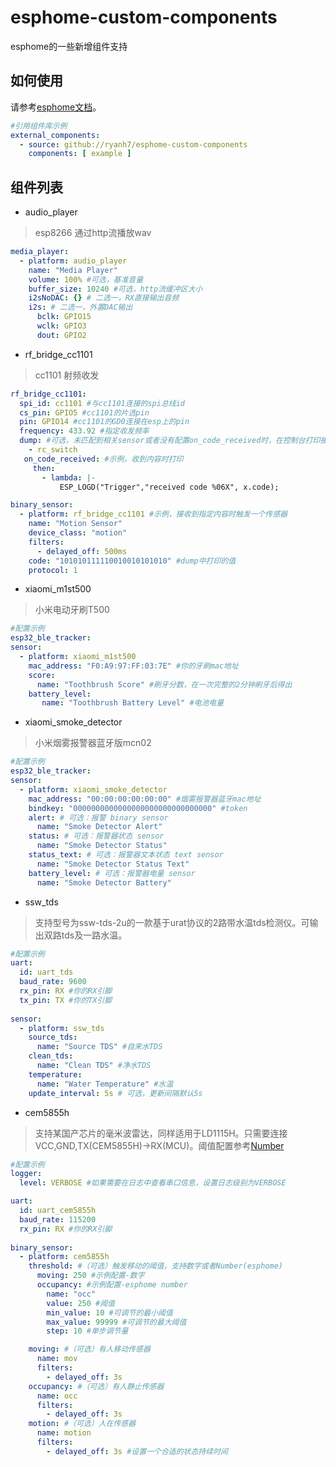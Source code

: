 # esphome-custom-components
esphome的一些新增组件支持
## 如何使用
请参考[esphome文档](https://www.esphome.io/components/external_components.html)。
```yaml
#引用组件库示例
external_components:
  - source: github://ryanh7/esphome-custom-components
    components: [ example ]
```

## 组件列表
* audio_player
> esp8266 通过http流播放wav
```yaml
media_player:
  - platform: audio_player
    name: "Media Player"
    volume: 100% #可选，基准音量
    buffer_size: 10240 #可选，http流缓冲区大小
    i2sNoDAC: {} # 二选一，RX直接输出音频
    i2s: # 二选一，外置DAC输出
      bclk: GPIO15
      wclk: GPIO3
      dout: GPIO2
```
* rf_bridge_cc1101
> cc1101 射频收发
```yaml
rf_bridge_cc1101:
  spi_id: cc1101 #与cc1101连接的spi总线id
  cs_pin: GPIO5 #cc1101的片选pin
  pin: GPIO14 #cc1101的GD0连接在esp上的pin
  frequency: 433.92 #指定收发频率
  dump: #可选，未匹配到相关sensor或者没有配置on_code_received时，在控制台打印接收到的内容
    - rc_switch
   on_code_received: #示例，收到内容时打印
     then:
       - lambda: |-
           ESP_LOGD("Trigger","received code %06X", x.code);

binary_sensor: 
  - platform: rf_bridge_cc1101 #示例，接收到指定内容时触发一个传感器
    name: "Motion Sensor"
    device_class: "motion"
    filters:
      - delayed_off: 500ms
    code: "101010111110010010101010" #dump中打印的值
    protocol: 1
```
* xiaomi_m1st500
> 小米电动牙刷T500
```yaml
#配置示例
esp32_ble_tracker:
sensor:
  - platform: xiaomi_m1st500
    mac_address: "F0:A9:97:FF:03:7E" #你的牙刷mac地址
    score:
      name: "Toothbrush Score" #刷牙分数，在一次完整的2分钟刷牙后得出
    battery_level:
       name: "Toothbrush Battery Level" #电池电量
```
* xiaomi_smoke_detector
> 小米烟雾报警器蓝牙版mcn02
```yaml
#配置示例
esp32_ble_tracker:
sensor:
  - platform: xiaomi_smoke_detector
    mac_address: "00:00:00:00:00:00" #烟雾报警器蓝牙mac地址
    bindkey: "0000000000000000000000000000000" #token
    alert: # 可选：报警 binary sensor
      name: "Smoke Detector Alert" 
    status: # 可选：报警器状态 sensor
      name: "Smoke Detector Status"
    status_text: # 可选：报警器文本状态 text sensor
      name: "Smoke Detector Status Text"
    battery_level: # 可选：报警器电量 sensor
      name: "Smoke Detector Battery"
```
* ssw_tds
> 支持型号为ssw-tds-2u的一款基于urat协议的2路带水温tds检测仪。可输出双路tds及一路水温。
```yaml
#配置示例
uart:
  id: uart_tds
  baud_rate: 9600
  rx_pin: RX #你的RX引脚
  tx_pin: TX #你的TX引脚
  
sensor:
  - platform: ssw_tds
    source_tds:
      name: "Source TDS" #自来水TDS
    clean_tds:
      name: "Clean TDS" #净水TDS
    temperature:
      name: "Water Temperature" #水温
    update_interval: 5s # 可选，更新间隔默认5s
```

* cem5855h
> 支持某国产芯片的毫米波雷达，同样适用于LD1115H。只需要连接VCC,GND,TX(CEM5855H)->RX(MCU)。阈值配置参考[Number](https://esphome.io/components/number/index.html)
```yaml
#配置示例
logger:
  level: VERBOSE #如果需要在日志中查看串口信息，设置日志级别为VERBOSE

uart:
  id: uart_cem5855h
  baud_rate: 115200
  rx_pin: RX #你的RX引脚
  
binary_sensor:
  - platform: cem5855h
    threshold: #（可选）触发移动的阈值，支持数字或者Number(esphome)
      moving: 250 #示例配置-数字
      occupancy: #示例配置-esphome number
        name: "occ"
        value: 250 #阈值
        min_value: 10 #可调节的最小阈值
        max_value: 99999 #可调节的最大阈值
        step: 10 #单步调节量

    moving: #（可选）有人移动传感器
      name: mov
      filters:
        - delayed_off: 3s
    occupancy: #（可选）有人静止传感器
      name: occ
      filters:
        - delayed_off: 3s
    motion: #（可选）人在传感器
      name: motion
      filters:
        - delayed_off: 3s #设置一个合适的状态持续时间
```
